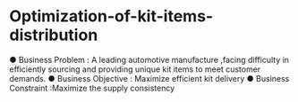 # Optimization-of-kit-items-distribution
● Business Problem : A leading automotive manufacture ,facing difficulty in efficiently sourcing and providing unique kit items to meet customer demands.
● Business Objective : Maximize efficient kit delivery 
● Business Constraint :Maximize the supply consistency
